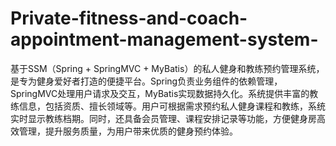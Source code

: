 # Private-fitness-and-coach-appointment-management-system-
基于SSM（Spring + SpringMVC + MyBatis）的私人健身和教练预约管理系统，是专为健身爱好者打造的便捷平台。Spring负责业务组件的依赖管理，SpringMVC处理用户请求及交互，MyBatis实现数据持久化。系统提供丰富的教练信息，包括资质、擅长领域等。用户可根据需求预约私人健身课程和教练，系统实时显示教练档期。同时，还具备会员管理、课程安排记录等功能，方便健身房高效管理，提升服务质量，为用户带来优质的健身预约体验。
